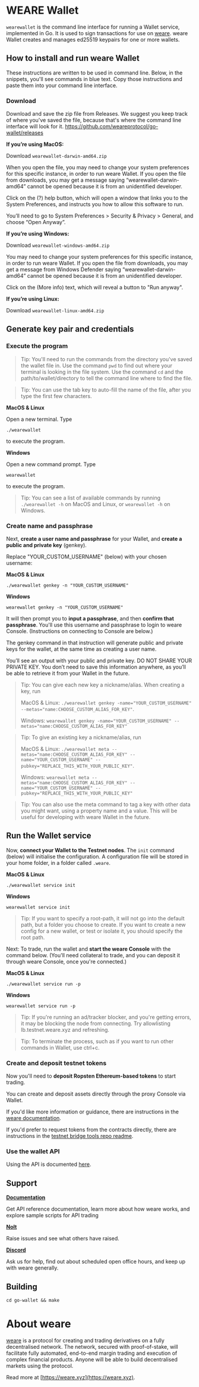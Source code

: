 # WEARE Wallet

`wearewallet` is the command line interface for running a Wallet service, implemented in Go. It is used to sign transactions for use on [weare](#about-weare). weare Wallet creates and manages ed25519 keypairs for one or more wallets.

## How to install and run weare Wallet
These instructions are written to be used in command line. Below, in the snippets, you'll see commands in blue text. Copy those instructions and paste them into your command line interface.

### Download
Download and save the zip file from Releases. We suggest you keep track of where you've saved the file, because that's where the command line interface will look for it. 
https://github.com/weareprotocol/go-wallet/releases

**If you’re using MacOS:**

Download `wearewallet-darwin-amd64.zip`

When you open the file, you may need to change your system preferences for this specific instance, in order to run weare Wallet. If you open the file from downloads, you may get a message saying “wearewallet-darwin-amd64” cannot be opened because it is from an unidentified developer.

Click on the (?) help button, which will open a window that links you to the System Preferences, and instructs you how to allow this software to run.

You’ll need to go to System Preferences > Security & Privacy > General, and choose “Open Anyway”.

**If you’re using Windows:**

Download `wearewallet-windows-amd64.zip`

You may need to change your system preferences for this specific instance, in order to run weare Wallet. If you open the file from downloads, you may get a message from Windows Defender saying “wearewallet-darwin-amd64” cannot be opened because it is from an unidentified developer.

Click on the (More info) text, which will reveal a button to "Run anyway".

**If you’re using Linux:**

Download `wearewallet-linux-amd64.zip`

## Generate key pair and credentials

### Execute the program

> Tip: You'll need to run the commands from the directory you've saved the wallet file in. Use the command `pwd` to find out where your terminal is looking in the file system. Use the command `cd` and the path/to/wallet/directory to tell the command line where to find the file. 

> Tip: You can use the tab key to auto-fill the name of the file, after you type the first few characters.

**MacOS & Linux**

Open a new terminal. Type

```console
./wearewallet
```
to execute the program.

**Windows**

Open a new command prompt. Type

```console
wearewallet
```
to execute the program.

> Tip: You can see a list of available commands by running  `./wearewallet -h` on MacOS and Linux, or `wearewallet -h` on Windows.

### Create name and passphrase
Next, **create a user name and passphrase** for your Wallet, and **create a public and private key** (genkey). 

Replace "YOUR_CUSTOM_USERNAME" (below) with your chosen username:

**MacOS & Linux**

```console
./wearewallet genkey -n "YOUR_CUSTOM_USERNAME"
```

**Windows**

```console
wearewallet genkey -n "YOUR_CUSTOM_USERNAME"
```

It will then prompt you to **input a passphrase**, and then **confirm that passphrase**. You'll use this username and passphrase to login to weare Console. (Instructions on connecting to Console are below.)

The genkey command in that instruction will generate public and private keys for the wallet, at the same time as creating a user name.

You’ll see an output with your public and private key. DO NOT SHARE YOUR PRIVATE KEY. You don’t need to save this information anywhere, as you’ll be able to retrieve it from your Wallet in the future.

> Tip: You can give each new key a nickname/alias. 
> When creating a key, run 
> 
> MacOS & Linux: `./wearewallet genkey -name="YOUR_CUSTOM_USERNAME" --metas="name:CHOOSE_CUSTOM_ALIAS_FOR_KEY"`. 
> 
> Windows: `wearewallet genkey -name="YOUR_CUSTOM_USERNAME" --metas="name:CHOOSE_CUSTOM_ALIAS_FOR_KEY"`

> Tip: To give an existing key a nickname/alias, run 
> 
> MacOS & Linux: `./wearewallet meta --metas="name:CHOOSE_CUSTOM_ALIAS_FOR_KEY" --name="YOUR_CUSTOM_USERNAME" --pubkey="REPLACE_THIS_WITH_YOUR_PUBLIC_KEY"`. 
> 
> Windows: `wearewallet meta --metas="name:CHOOSE_CUSTOM_ALIAS_FOR_KEY" --name="YOUR_CUSTOM_USERNAME" --pubkey="REPLACE_THIS_WITH_YOUR_PUBLIC_KEY"`

> Tip: You can also use the meta command to tag a key with other data you might want, using a property name and a value. This will be useful for developing with weare Wallet in the future.

## Run the Wallet service
Now, **connect your Wallet to the Testnet nodes**. The `init` command (below) will initialise the configuration. A configuration file will be stored in your home folder, in a folder called `.weare`.

**MacOS & Linux**

```console
./wearewallet service init
```
**Windows**

```console
wearewallet service init
```

> Tip: If you want to specify a root-path, it will not go into the default path, but a folder you choose to create. If you want to create a new config for a new wallet, or test or isolate it, you should specify the root path.

Next: To trade, run the wallet and **start the weare Console** with the command below. (You'll need collateral to trade, and you can deposit it through weare Console, once you're connected.)

**MacOS & Linux**

```console
./wearewallet service run -p
```
**Windows**

```console
wearewallet service run -p
```

> Tip: If you're running an ad/tracker blocker, and you're getting errors, it may be blocking the node from connecting. Try allowlisting lb.testnet.weare.xyz and refreshing.

> Tip: To terminate the process, such as if you want to run other commands in Wallet, use ctrl+c.

### Create and deposit testnet tokens
Now you'll need to **deposit Ropsten Ethereum-based tokens** to start trading.

You can create and deposit assets directly through the proxy Console via Wallet.

If you'd like more information or guidance, there are instructions in the [weare documentation](https://docs.testnet.weare.xyz/docs/wallet/).

If you'd prefer to request tokens from the contracts directly, there are instructions in the [testnet bridge tools repo readme](https://github.com/weareprotocol/Public_Test_Bridge_Tools/blob/master/docs/mew.md).

### Use the wallet API
Using the API is documented [here](./wallet/README.md).

## Support

**[Documentation](https://docs.testnet.weare.xyz)**

Get API reference documentation, learn more about how weare works, and explore sample scripts for API trading

**[Nolt](https://weare-testnet.nolt.io/)**

Raise issues and see what others have raised.

**[Discord](https://weare.xyz/discord)**

Ask us for help, find out about scheduled open office hours, and keep up with weare generally.

## Building
```console
cd go-wallet && make
```

# About weare
[weare](https://weare.xyz) is a protocol for creating and trading derivatives on a fully decentralised network. The network, secured with proof-of-stake, will facilitate fully automated, end-to-end margin trading and execution of complex financial products. Anyone will be able to build decentralised markets using the protocol.

Read more at [https://weare.xyz](https://weare.xyz).
